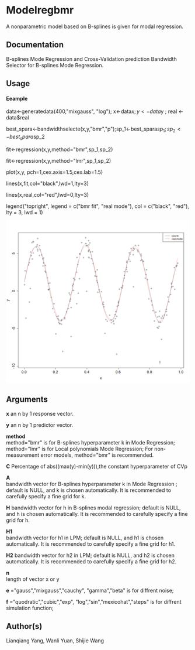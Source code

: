 # Modelregbmr
A nonparametric model based on B-splines is given for modal regression.


## Documentation
B-splines Mode Regression and Cross-Validation prediction  Bandwidth Selector for B-splines Mode Regression.

## Usage
#### Eeample
data<-generatedata(400,"mixgauss", "log"); x<-data$x ; y<-data$y ; real <-data$real

best_spara<-bandwidthselecte(x,y,"bmr","p");sp_1<-best_spara$sp_1;sp_2<-best_spara$sp_2

fit<-regression(x,y,method="bmr",sp_1,sp_2)

fit<-regression(x,y,method="lmr",sp_1,sp_2)

plot(x,y, pch=1,cex.axis=1.5,cex.lab=1.5)

lines(x,fit,col="black",lwd=1,lty=3)

lines(x,real,col="red",lwd=0,lty=3)

legend("topright", legend = c("bmr fit", "real mode"), col = c("black", "red"), lty = 3, lwd = 1)

![](https://github.com/Yuanwanli1995/Modelregbmr/blob/main/R/Rplot.png)

##  Arguments
**x**
an n by 1 response vector.

**y**
an n by 1 predictor vector.

**method**	
method="bmr" is for B-splines hyperparameter k in Mode Regression; method="lmr" is for Local polynomials Mode Regression;  For non-measurement error models, method="bmr" is recommended.

**C**
Percentage of abs((max(y)-min(y))),the constant hyperparameter of CVp

**A**	
bandwidth vector for B-splines hyperparameter k in Mode Regression ; default is NULL, and k is chosen automatically.  It is recommended to carefully specify a fine grid for k.

**H**
bandwidth vector for h in  B-splines modal regression; default is NULL, and h is chosen automatically.  It is recommended to carefully specify a fine grid for h.

**H1**	
bandwidth vector for h1 in LPM; default is NULL, and h1 is chosen automatically.  It is recommended to carefully specify a fine grid for h1.

**H2**
bandwidth vector for h2  in LPM; default is NULL, and h2 is chosen automatically.  It is recommended to carefully specify a fine grid for h2.

**n**	
length of vector x or y

**e** ="gauss","mixgauss","cauchy", "gamma","beta"  is for diffrent noise; 

**f** ="quodratic","cubic","exp", "log","sin","mexicohat","steps" is for diffrent simulation function; 

## Author(s)

Lianqiang Yang, Wanli Yuan, Shijie Wang


